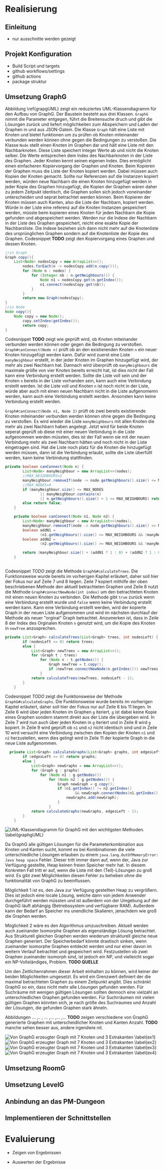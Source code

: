 # Realisierung

<!--
*   Beschreibung der Umsetzung des Lösungskonzepts
*   Darstellung der aufgetretenen Probleme sowie deren Lösung bzw. daraus resultierende Einschränkungen des Ergebnisses (falls keine Lösung)
*   Auswertung und Interpretation der Ergebnisse
*   Vergleich mit der ursprünglichen Zielsetzung (ausführlich): Was wurde erreicht, was nicht (und warum)? (inkl. Begründung/Nachweis)

geschätzer umfang ca 20%
-->

## Einleitung
- nur ausschnitte werden gezeigt 

## Projekt Konfiguration
- Build Script und targets
- github workflows/settings
- github actions
- package struktur

## Umsetzung GraphG

Abbildung \ref{grapgUML} zeigt ein reduziertes UML-Klassendiagramm für den Aufbau von GraphG. Der Baustein besteht aus drei Klassen. `GraphG` nimmt die Parameter entgegen, führt die Breitensuche druch und gibt die Lösungen zurück und liefert möglichkeiten zum Abspeichern und Laden der Graphen in und aus JSON-Datein. Die Klasse `Graph` hält eine Liste mit Knoten und bietet funktionen um zu prüfen ob Knoten miteinander verbunden werden können ohne gegen die Bedingungen zu verstoßen. Die Klasse `Node` stellt einen Knoten im Graphen dar und hält eine Liste mit den Nachbarknoten. Diese Liste speichert Integer Werte ab und nicht die Knoten selber. Die Werte entsprechen dem Index des Nachbarknoten in der Liste des Graphen. Jeder Knoten kennt seinen eigenen Index. Dies ermöglicht einen einfacheren Kopiervorgang der Graphen und Knoten. Beim Kopieren  der Graphen muss die Liste der Knoten kopiert werden. Dabei müssen auch Kopien der Knoten gemacht. Sollte nur Referenzen auf die Instanzen kopiert werden, würden neue Nachbarn die einen Knoten hinzugefügt werden in jeder Kopie des Graphen hinzugefügt, die Kopien der Graphen wären daher zu jedem Zeitpukt identisch, die Graphen sollen sich jedoch voneinander unterscheiden und seprat betrachtet werden können. Beim Kopieren der Knoten müssen auch Kanten, also die Liste der Nachbarn, kopiert werden. Würde in der Liste eine referenz auf die Knoten Instanzen gespeichert werden, müsste beim kopieren eines Knoten für jeden Nachbarn die Kopie gefunden und abgespeichert werden. Werden nur die Indexe der Nachbarn in der Liste des Graphen gespeichert, reicht eine exakte Kopie der Nachbarsliste. Die Indexe beziehen sich dann nicht mehr auf die Knotenliste des ursprünglichen Graphen sondern auf die Knotenliste der Kopie des Graphen. Codesnippet **TODO** zeigt den Kopiervorgang eines Graphen und dessen Knoten. 

```java
//in Graph
Graph copy(){
    List<Node> nodesCopy = new ArrayList<>();
        nodes.forEach(n -> nodesCopy.add(n.copy()));
        for (Node n : nodes) {
            for (Integer nb : n.getNeighbours()) {
                Node n1 = nodesCopy.get(n.getIndex());
                n1.connect(nodesCopy.get(nb));
            }
        }
        return new Graph(nodesCopy);
}
//in Node
Node copy(){
    Node copy = new Node();
        copy.setIndex(getIndex());
        return copy;
}
```

Codesnippet **TODO** zeigt wie geprüft wird, ob Knoten miteinander verbunden werden können oder gegen die Bedingung zu verstoßen. `Graph#canConnect(Node n)` prüft ob an den existierenden Knoten `n` ein neuer Knoten hinzugefügt werden kann. Dafür wird zuerst eine Liste `manyNeighbour` erstellt, in der jeder Knoten im Graphen hinzugefügt wird, der mehr als zwei Nachbarn hat. Dannach wird überprüft ob `manyNeighbours` die maximale größe von vier Knoten bereits erreicht hat, ist dies nicht der Fall kann eine Verbindung erstellt werden. Sollte die Liste voll sein und der Knoten `n` bereits in der Liste vorhanden sein, kann auch eine Verbindung erstellt werden. Ist die Liste voll und Knoten `n` ist noch nicht in der Liste, würde aber auch mit einen neuen Nachbarn nicht in die Liste aufgenomemn werden, kann auch eine Verbindung erstellt werden. Ansonsten kann keine Verbindung erstellt werden. 

`Graph#canConnect(Node n1, Node 2)` prüft ob zwei bereits existierende Knoten miteinander verbunden werden können ohne gegen die Bedingung zu verstoßen. Es wird wieder die Liste `manyNeighbours` mit allen Knoten die mehr als zwei Nachbarn haben angelegt. Jetzt wird für beide Knoten seperat geprüft ob diese mit einer neuen Verbindung in die Liste aufgenommen werden müssten, dies ist der Fall wenn sie mit der neuen Verbindung mehr als zwei Nachbarn hätten und noch nicht in der Liste eingetragen sind. Hat die Liste noch platz für die Knoten die hinzugefügt werden müssen, dann ist die Verbindung erlaubt, sollte die Liste überfüllt werden, kann keine Verbindung stattfinden. 

```java
private boolean canConnect(Node n) {
        List<Node> manyNeighbour = new ArrayList<>(nodes);
    	//MAX_NEIGHBOURS=2
        manyNeighbour.removeIf(node -> node.getNeighbours().size() <= MAX_NEIGHBOURS);
    	//MAX_NODES=4
        if (manyNeighbour.size() <= MAX_NODES
                || manyNeighbour.contains(n)
                || n.getNeighbours().size() + 1 <= MAX_NEIGHBOURS) return true;
        else return false;
    }

    private boolean canConnect(Node n1, Node n2) {
        List<Node> manyNeighbour = new ArrayList<>(nodes);
        manyNeighbour.removeIf(node -> node.getNeighbours().size() <= MAX_NEIGHBOURS);
        boolean addN1 =
                (n1.getNeighbours().size() >= MAX_NEIGHBOURS && !manyNeighbour.contains(n1));
        boolean addN2 =
                (n2.getNeighbours().size() >= MAX_NEIGHBOURS && !manyNeighbour.contains(n2));

        return (manyNeighbour.size() + (addN1 ? 1 : 0) + (addN2 ? 1 : 0) < MAX_NODES);
    }
    
```

Codesnippet *TODO* zeigt die Methode `GraphG#calculateTrees`. Die Funktionsweise wurde bereits im vorherigen Kapitel erläutert, daher soll hier der Fokus nur auf Zeile 7 und 8 liegen. Zeile 7 kopiert mithilfe der oben beschriebenen Methode den aktuell betrachteten Graphen und Zeile 8 nutzt die Methode `Graph#connectNewNode(int index)` um den betrachteten Knoten mit einen neuen Knoten zu verbinden. Die Methode gibt `true` zurück wenn eine Verbindung erstellt wurde und `false` wenn keine Verbindung erstellt werden kann. Kann eine Verbindung erstellt werden, wird der kopierte Graph in der neuen Liste aufgenommen und wird im nächsten durchlauf der Methode als neuer "orginal" Graph betrachtet. Anzumerken ist, dass in Zeile 8 der Index des Orginalen Knoten `n` genutzt wird, um die Kopie des Knoten in `newTree` anzusprechen. 

```java
private List<Graph> calculateTrees(List<Graph> trees, int nodesLeft) {
        if (nodesLeft <= 0) return trees;
        else {
            List<Graph> newTrees = new ArrayList<>();
            for (Graph t : trees)
                for (Node n : t.getNodes()) {
                    Graph newTree = t.copy();
                    if (newTree.connectNewNode(n.getIndex())) newTrees.add(newTree);
                }
            return calculateTrees(newTrees, nodesLeft - 1);
        }
    }
```
Codesnippet *TODO* zeigt die Funktionsweise der Methode `GraphG#calculateGraphs`.  Die Funktionsweise wurde bereits im vorherigen Kapitel erläutert, daher soll hier der Fokus nur auf Zeile 6 bis 11 liegen. In Zeile 6 wird über jeden Knoten im Graphen  `g` iteriert, `g` ist dabei keine Kopie eines Graphen sondern stammt direkt aus der Liste die übergeben wird. In Zeile 7 wird nun auch über jeden Knoten in `g` iteriert und in Zeile 8 wird `g` kopiert. In Zeile 9 wird geprüft ob `n1` und `n2` nicht identisch sind und in Zeile 10 wird versucht eine Verbindung zwischen den Kopien der Knoten `n1` und `n2` herzustellen, wenn dies gelingt wird in Zeile 11  der kopierte Graph in die neue Liste aufgenommen. 

```java
  private List<Graph> calculateGraphs(List<Graph> graphs, int edgesLeft) {
        if (edgesLeft <= 0) return graphs;
        else {
            List<Graph> newGraphs = new ArrayList<>();
            for (Graph g : graphs)
                for (Node n1 : g.getNodes())
                    for (Node n2 : g.getNodes()) {
                        Graph newGraph = g.copy();
                        if (n1.getIndex() != n2.getIndex()
                                && newGraph.connectNodes(n1.getIndex(), n2.getIndex())) {
                            newGraphs.add(newGraph);
                        }
                    }
            return calculateGraphs(newGraphs, edgesLeft - 1);
        }
    }
```



![UML-Klassendiagramm für GraphG mit den wichtigsten Methoden. \label{graphgUML}](figs/chapter4/graphgUML.png)

Da GraphG alle gültigen Lösungen für die Parameterkombination aus Knoten und Kanten sucht, kommt es bei Kombinationen die viele unterschiedliche Lösungen erlauben zu einem `java.lang.OutOfMemoryError: Java heap space` Fehler. Dieser tritt immer dann auf, wenn der, Java zur Verfügung gestellte, Heap keinen freien Speicher mehr hat. In diesem Konkreten Fall tritt er auf, wenn die Liste mit den (Teil)-Lösungen zu groß wird. Es gibt zwei Möglichkeiten diesen Fehler zu beheben ohne die funktionalität von GraphG zu beeinflussen.

Möglichkeit 1 ist es, den Java zur Verfügung gestellten Heap zu vergrößern. Dies ist jedoch eine locale Lösung, welche dann von jedem Anwender durchgeführt werden müssten und ist außerdem von der Umgebung auf der GraphG läuft abhängig (Betriebssystem und verfügbarer RAM). Außerdem kann der Bedarf an Speicher ins unendliche Skalieren, jenachdem wie groß die Graphen werden. 

Möglichkeit 2 wäre es den Algorithmus umzuschreiben. Aktuell werden auch zueinander Isomorphe Graphen als eigenständige Lösung betrachtet. Aus Strukturell gleichen Graphen werden wiederum strukturell gleiche neue Graphen generiert. Der Speicherbedarf könnte drastisch sinken, wenn zueinander isomorphe Graphen entdeckt werden und nur einer davon im weitern Verlauf betrachtet und gespeichert wird. Festzustellen ob zwei Graphen zueinander isomorph sind, ist jedoch ein NP, und vielleicht sogar ein NP-Vollständiges, Problem. **TODO QUELLE**  

Um den Zeitlichenrahmen dieser Arbeit einhalten zu können, wird keiner der beiden Möglichkeiten umgesetzt. Es wird ein Grenzwert definiert der die maximal betrachteten Graphen zu einem Zeitpunkt angibt. Dies schränkt GraphG so ein, dass nicht mehr alle Lösungen gefunden werden. Für Suchräume mit wenigen gültigen Lösungen sollten dennoch eine vielzahl an unterschiedlichen Graphen gefunden werden. Für Suchrräumen mit vielen gültigen Graphen könnten sich, je nach größe des Suchraumes und Anzahl der Lösungen, die gefunden Graphen stark ähneln. 

Abbildungen ... ,.. , ... ,... ,... ,... **TODO** zeigen verschiedene von GraphG generierte Graphen mit unterscheidlicher Knoten und Kanten Anzahl. **TODO** manche sehen besser aus, andere irgendwie nit.  

![Von GraphG erzeugter Graph mit 7 Knoten und 3 Extrakanten \label{ex1}](figs/chapter4/graphgsol/example1.PNG)
![Von GraphG erzeugter Graph mit 7 Knoten und 3 Extrakanten \label{ex2}](figs/chapter4/graphgsol/example2.PNG)
![Von GraphG erzeugter Graph mit 7 Knoten und 3 Extrakanten \label{ex3}](figs/chapter4/graphgsol/example3.PNG)
![Von GraphG erzeugter Graph mit 7 Knoten und 3 Extrakanten \label{ex4}](figs/chapter4/graphgsol/example4.PNG)


## Umsetzung RoomG

## Umsetzung LevelG

## Anbindung an das PM-Dungeon

## Implementieren der Schnittstellen

# Evaluierung 

- Zeigen von Ergebnissen

- Auswerten der Ergebnisse

  
  
  
  
  
  
  